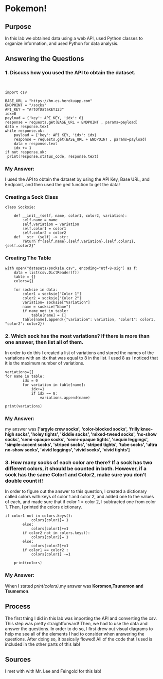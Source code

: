 # Pokemon!

## Purpose
In this lab we obtained data using a web API, used Python classes to organize information, and used Python for data analysis.


## Answering the Questions

### 1. Discuss how you used the API to obtain the dataset.
</br>


```import requests
import csv
 
BASE_URL = "https://hm-cs.herokuapp.com"
ENDPOINT = "/socks"
API_KEY = "ArtOfDataKEY123"
idx=0 
payload = {'key': API_KEY, 'idx': 0}
response = requests.get(BASE_URL + ENDPOINT , params=payload)
data = response.text
while response.ok:
    payload = {'key': API_KEY, 'idx': idx}
    response = requests.get(BASE_URL + ENDPOINT , params=payload)
    data = response.text
    idx += 1 
if not response.ok:
 print(response.status_code, response.text)
```

### My Answer: 
I used the API to obtain the dataset by using the API Key, Base URL, and Endpoint, and then used the ged function to get the data!

### Creating a Sock Class

```
class Socksie:

    def __init__(self, name, color1, color2, variation):
        self.name = name
        self.variation = variation
        self.color1 = color1
        self.color2 = color2
    def __str__(self) -> str:
        return f"{self.name},{self.variation},{self.color1},{self.color2}"
```


### Creating The Table

```
with open("datasets/socksie.csv", encoding="utf-8-sig") as f:
    data = list(csv.DictReader(f)) 
    table = {} 
    colors={}

    for socksie in data:
        color1 = socksie["Color 1"] 
        color2 = socksie["Color 2"]
        variation= socksie["Variation"]
        name = socksie["Name"]
        if name not in table:
            table[name] = []
        table[name].append({"variation": variation, "color1": color1, "color2": color2})

```
### 2. Which sock has the most variations? If there is more than one answer, then list all of them.


In order to do this I created a list of variations and stored the names of the variations with an idx that was equal to 8 in the list. I used 8 as I noticed that it is the maximum number of variations.
```
variations=[]
for name in table:
        idx = 0
        for variation in table[name]:
            idx+=1
            if idx == 8: 
                variations.append(name)
                
print(variations)
```
### My Answer: 
my answer was **['argyle crew socks', 'color-blocked socks', 'frilly knee-high socks', 'holey tights', 'kiddie socks', 'mixed-tweed socks', 'no-show socks', 'semi-opaque socks', 'semi-opaque tights', 'sequin leggings', 'simple-accent socks', 'striped socks', 'striped tights', 'tube socks', 'ultra no-show socks', 'vivid leggings', 'vivid socks', 'vivid tights']**
### 3. How many socks of each color are there? If a sock has two different colors, it should be counted in both. However, if a sock has the same Color1 and Color2, make sure you don’t double count it!

In order to figure out the answer to this question, I created a dictionary called colors with keys of color 1 and color 2, and added one to the values of each, and made sure that if color 1 = color 2, I subtracted one from color 1. Then, I printed the colors dictionary. 


```
if color1 not in colors.keys():
            colors[color1]= 1
        else: 
            colors[color1]+=1
        if color2 not in colors.keys():
            colors[color2]= 1
        else: 
            colors[color2]+=1  
        if color1 == color2 :
            colors[color1] -=1      
        
    print(colors)
```
### My Answer: 
When I stated *print(colors)*,my answer was **Koromon,Tsunomon and Tsumemon**.

## Process

The first thing I did in this lab was importing the API and converting the csv. This step was pretty straightforward! Then, we had to use the data and answer the questions. In order to do so, I first drew out visual diagrams to help me see all of the elements I had to consider when answering the questions. After doing so, it basically flowed!
All of the code that I used is included in the other parts of this lab!

## Sources
I met with with Mr. Lee and Feingold for this lab! 
